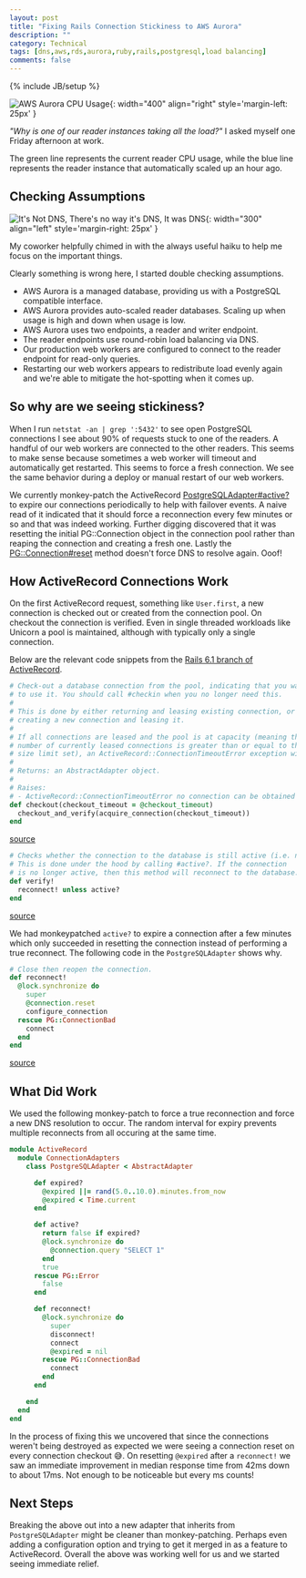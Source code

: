 ```yaml
---
layout: post
title: "Fixing Rails Connection Stickiness to AWS Aurora"
description: ""
category: Technical
tags: [dns,aws,rds,aurora,ruby,rails,postgresql,load balancing]
comments: false
---
```

{% include JB/setup %}

![AWS Aurora CPU Usage](/images/AWS_RDS_CPU_Usage.png){: width="400" align="right" style='margin-left: 25px' }

_"Why is one of our reader instances taking all the load?"_ I asked myself one Friday afternoon at work.

The green line represents the current reader CPU usage, while the blue line represents the reader instance that automatically scaled up an hour ago.

## Checking Assumptions

![It's Not DNS, There's no way it's DNS, It was DNS](/images/itsnotdns.jpg){: width="300" align="left" style='margin-right: 25px' }

My coworker helpfully chimed in with the always useful haiku to help me focus on the important things. 

Clearly something is wrong here, I started double checking assumptions.
- AWS Aurora is a managed database, providing us with a PostgreSQL compatible interface.
- AWS Aurora provides auto-scaled reader databases. Scaling up when usage is high and down when usage is low.
- AWS Aurora uses two endpoints, a reader and writer endpoint.
- The reader endpoints use round-robin load balancing via DNS.
- Our production web workers are configured to connect to the reader endpoint for read-only queries.
- Restarting our web workers appears to redistribute load evenly again and we're able to mitigate the hot-spotting when it comes up.

## So why are we seeing stickiness?

When I run `netstat -an | grep ':5432'` to see open PostgreSQL connections I see about 90% of requests stuck to one of the readers. A handful of our web workers are connected to the other readers. This seems to make sense because sometimes a web worker will timeout and automatically get restarted. This seems to force a fresh connection. We see the same behavior during a deploy or manual restart of our web workers.

We currently monkey-patch the ActiveRecord [PostgreSQLAdapter#active?](https://github.com/rails/rails/blob/bc2f390f7d2a96030532f41c08205f159e05af10/activerecord/lib/active_record/connection_adapters/postgresql_adapter.rb#L273-L280) to expire our connections periodically to help with failover events.
A naive read of it indicated that it should force a reconnection every few minutes or so and that was indeed working. Further digging discovered that it was resetting the initial PG::Connection object in the connection pool rather than reaping the connection and creating a fresh one. Lastly the [PG::Connection#reset](https://github.com/ged/ruby-pg/blob/382536b03dfea39be6d525603f5b189019ccd315/lib/pg/connection.rb#L527-L531) method doesn't force DNS to resolve again. Ooof!

## How ActiveRecord Connections Work

On the first ActiveRecord request, something like `User.first`, a new connection is checked out or created from the connection pool. On checkout the connection is verified. Even in single threaded workloads like Unicorn a pool is maintained, although with typically only a single connection.

Below are the relevant code snippets from the [Rails 6.1 branch of ActiveRecord](https://github.com/rails/rails/tree/6-1-stable/activerecord/lib/active_record).

```ruby
# Check-out a database connection from the pool, indicating that you want
# to use it. You should call #checkin when you no longer need this.
#
# This is done by either returning and leasing existing connection, or by
# creating a new connection and leasing it.
#
# If all connections are leased and the pool is at capacity (meaning the
# number of currently leased connections is greater than or equal to the
# size limit set), an ActiveRecord::ConnectionTimeoutError exception will be raised.
#
# Returns: an AbstractAdapter object.
#
# Raises:
# - ActiveRecord::ConnectionTimeoutError no connection can be obtained from the pool.
def checkout(checkout_timeout = @checkout_timeout)
  checkout_and_verify(acquire_connection(checkout_timeout))
end
```
[source](https://github.com/rails/rails/blob/bc2f390f7d2a96030532f41c08205f159e05af10/activerecord/lib/active_record/connection_adapters/abstract/connection_pool.rb#L573-L589)

```ruby
# Checks whether the connection to the database is still active (i.e. not stale).
# This is done under the hood by calling #active?. If the connection
# is no longer active, then this method will reconnect to the database.
def verify!
  reconnect! unless active?
end
```
[source](https://github.com/rails/rails/blob/bc2f390f7d2a96030532f41c08205f159e05af10/activerecord/lib/active_record/connection_adapters/abstract_adapter.rb#L529-L534)

We had monkeypatched `active?` to expire a connection after a few minutes which only succeeded in resetting the connection instead of performing a true reconnect. The following code in the `PostgreSQLAdapter` shows why.

```ruby
# Close then reopen the connection.
def reconnect!
  @lock.synchronize do
    super
    @connection.reset
    configure_connection
  rescue PG::ConnectionBad
    connect
  end
end
```
[source](https://github.com/rails/rails/blob/bc2f390f7d2a96030532f41c08205f159e05af10/activerecord/lib/active_record/connection_adapters/postgresql_adapter.rb#L282-L291)

## What Did Work

We used the following monkey-patch to force a true reconnection and force a new DNS resolution to occur. The random interval for expiry prevents multiple reconnects from all occuring at the same time.

```ruby
module ActiveRecord
  module ConnectionAdapters
    class PostgreSQLAdapter < AbstractAdapter

      def expired?
        @expired ||= rand(5.0..10.0).minutes.from_now
        @expired < Time.current
      end

      def active?
        return false if expired?
        @lock.synchronize do
          @connection.query "SELECT 1"
        end
        true
      rescue PG::Error
        false
      end

      def reconnect!
        @lock.synchronize do
          super
          disconnect!
          connect
          @expired = nil
        rescue PG::ConnectionBad
          connect
        end
      end

    end
  end
end
```

In the process of fixing this we uncovered that since the connections weren't being destroyed as expected we were seeing a connection reset on every connection checkout 😅. On resetting `@expired` after a `reconnect!` we saw an immediate improvement in median response time from 42ms down to about 17ms. Not enough to be noticeable but every ms counts!

## Next Steps

Breaking the above out into a new adapter that inherits from `PostgreSQLAdapter` might be cleaner than monkey-patching. Perhaps even adding a configuration option and trying to get it merged in as a feature to ActiveRecord. Overall the above was working well for us and we started seeing immediate relief.